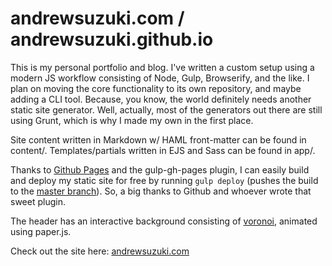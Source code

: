 # andrewsuzuki.com / andrewsuzuki.github.io 

This is my personal portfolio and blog. I've written a custom setup using a modern JS workflow consisting of Node, Gulp, Browserify, and the like. I plan on moving the core functionality to its own repository, and maybe adding a CLI tool. Because, you know, the world definitely needs another static site generator. Well, actually, most of the generators out there are still using Grunt, which is why I made my own in the first place.

Site content written in Markdown w/ HAML front-matter can be found in content/. Templates/partials written in EJS and Sass can be found in app/.

Thanks to [Github Pages](https://pages.github.com) and the gulp-gh-pages plugin, I can easily build and deploy my static site for free by running ```gulp deploy``` (pushes the build to the [master branch](https://github.com/andrewsuzuki/andrewsuzuki.github.io/tree/master)). So, a big thanks to Github and whoever wrote that sweet plugin.

The header has an interactive background consisting of [voronoi](https://en.wikipedia.org/wiki/Voronoi_diagram), animated using paper.js.

Check out the site here: [andrewsuzuki.com](https://andrewsuzuki.com)
